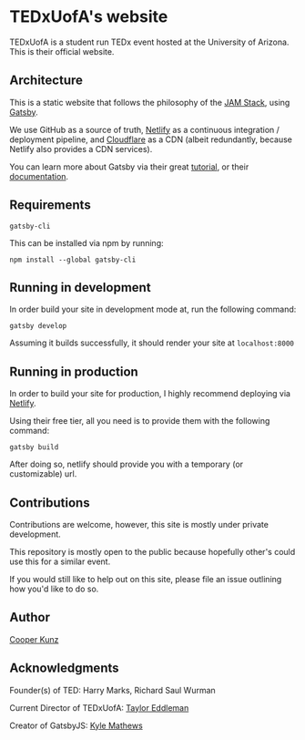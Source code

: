# TEDxUofA's website
TEDxUofA is a student run TEDx event hosted at the University of Arizona. This is their official website.

## Architecture
This is a static website that follows the philosophy of the [JAM Stack](https://jamstack.org/), using [Gatsby](https://www.gatsbyjs.com/).

We use GitHub as a source of truth, [Netlify](https://www.netlify.com/) as a continuous integration / deployment pipeline, and [Cloudflare](https://www.cloudflare.com/) as a CDN (albeit redundantly, because Netlify also provides a CDN services).

You can learn more about Gatsby via their great [tutorial](https://www.gatsbyjs.org/tutorial/), or their [documentation](https://www.gatsbyjs.org/docs/).

## Requirements
`gatsby-cli`

This can be installed via npm by running: 

`npm install --global gatsby-cli`

## Running in development
In order build your site in development mode at, run the following command:

`gatsby develop`

Assuming it builds successfully, it should render your site at `localhost:8000`

## Running in production
In order to build your site for production, I highly recommend deploying via [Netlify](https://www.netlify.com).

Using their free tier, all you need is to provide them with the following command: 

`gatsby build`

After doing so, netlify should provide you with a temporary (or customizable) url.

## Contributions
Contributions are welcome, however, this site is mostly under private development.

This repository is mostly open to the public because hopefully other's could use this for a similar event.

If you would still like to help out on this site, please file an issue outlining how you'd like to do so.

## Author
[Cooper Kunz](https://github.com/cooper-kunz)

## Acknowledgments
Founder(s) of TED: Harry Marks, Richard Saul Wurman

Current Director of TEDxUofA: [Taylor Eddleman](https://twitter.com/tayloreddlemann)

Creator of GatsbyJS: [Kyle Mathews](https://github.com/KyleAMathews)